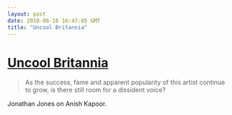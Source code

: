 ```yaml
---
layout: post
date: 2010-06-16 16:47:05 GMT
title: "Uncool Britannia"
---
```

# [Uncool Britannia](http://www.guardian.co.uk/artanddesign/jonathanjonesblog/2010/jun/10/anish-kapoor-sculpture-temenos-art)

> As the success, fame and apparent popularity of this artist continue to grow, is there still room for a dissident voice?

Jonathan Jones on Anish Kapoor.
